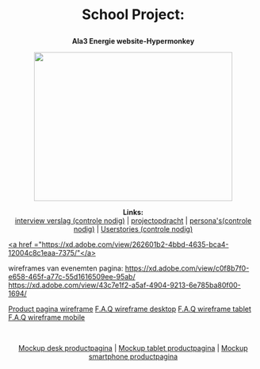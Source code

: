 <h1>
<p align="center">
   School Project:
   </p>
   </h1>
<b>
<p align="center">
  Ala3 Energie website-Hypermonkey
  </p>
  </b>
<p align="center">
    <img width="400" height="300" src="Mango.png">
    </p>
<p align="center">
  <b>Links:</b><br>
  <a href="https://mborijnland.sharepoint.com/:w:/s/PRJLO0E-SWD4-3Groep3/EYiKdvN8rCJDl7XQIx1alPkBN7nyCOLbUqAvgF9bSmCQMA?e=MnAsnn">interview verslag (controle nodig)</a> |
  <a href="https://mborijnland.sharepoint.com/:w:/r/sites/PRJLO0E-SWD4-3Groep3/_layouts/15/Doc.aspx?sourcedoc=%7B1C1E058F-FD41-46DA-9C16-630DE7C8D99E%7D&file=Projectopdracht%20(1).docx&action=edit&mobileredirect=true&wdPreviousSession=d6d3f69f-78c1-4693-9b8a-cf541abb8b7e&wdOrigin=TEAMS-ELECTRON.teams.undefined">projectopdracht</a> |
  <a href="https://mborijnland.sharepoint.com/:w:/s/PRJLO0E-SWD4-3Groep3/Eff59o5dQoBCkELafUWMrGkB1XLLW26sJglOvb0I8melrQ?e=Lmx0nU">persona's(controle nodig)</a> |
  <a href= "https://teams.microsoft.com/l/file/B592034F-8EF6-4A97-B9F1-E1CE7C9931B3?tenantId=dde1db61-6b33-4eef-81d9-cdc6c9392571&fileType=docx&objectUrl=https%3A%2F%2Fmborijnland.sharepoint.com%2Fsites%2FPRJLO0E-SWD4-3Groep3%2FGedeelde%20documenten%2F3%20Groep%203%2Fuserstories.docx&baseUrl=https%3A%2F%2Fmborijnland.sharepoint.com%2Fsites%2FPRJLO0E-SWD4-3Groep3&serviceName=teams&threadId=19:8360f21872ab43cb82aab9fefc5e9509@thread.tacv2&groupId=f4acac15-39b2-4g4bc-8321-105d2383439f"> Userstories (controle nodig)
  <br>
</p>
   

<a href ="https://xd.adobe.com/view/262601b2-4bbd-4635-bca4-12004c8c1eaa-7375/"</a>


wireframes van evenemten pagina:
https://xd.adobe.com/view/c0f8b7f0-e658-465f-a77c-55d1616509ee-95ab/
https://xd.adobe.com/view/43c7e1f2-a5af-4904-9213-6e785ba80f00-1694/

<a href ="https://xd.adobe.com/view/262601b2-4bbd-4635-bca4-12004c8c1eaa-7375/">Product pagina wireframe</a> 
<a href ="https://wireframe.cc/eHDe50">F.A.Q wireframe desktop</a>
<a href ="https://wireframe.cc/pqXoAf">F.A.Q wireframe tablet</a>
<a href ="https://wireframe.cc/qpUivh">F.A.Q wireframe mobile</a>

<br>

<p align="center">
   <a href="https://xd.adobe.com/view/18a4297a-e9d1-4c7f-a94d-be27465e2345-4df7/">Mockup desk productpagina</a> |
   <a href="https://xd.adobe.com/view/75191042-0cb1-44a4-a55c-46236ee40ee9-204a/">Mockup tablet productpagina</a> |
   <a href="https://xd.adobe.com/view/8d5ad3e5-54a3-403e-b9c6-470dee8468be-d809/">Mockup smartphone productpagina</a>
</p>


